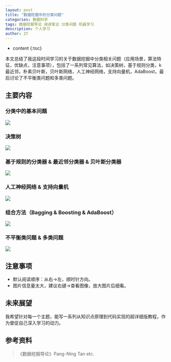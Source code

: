 ```yaml
---
layout: post
title: "数据挖掘中的分类问题"
categories: 数据科学
tags: 数据挖掘导论 阅读笔记 分类问题 机器学习
description: 个人学习
author: ZY
---
```


* content
{:toc}

本文总结了我这段时间学习的关于数据挖掘中分类相关问题（应用场景，算法特征，优缺点，注意事项），包括了一系列常见算法，如决策树，基于规则分类，k最近邻，朴素贝叶斯，贝叶斯网络，人工神经网络，支持向量机，AdaBoost，最后讨论了不平衡类问题和多类问题。




## 主要内容

### 分类中的基本问题
![](https://raw.githubusercontent.com/woaielf/woaielf.github.io/master/_posts/Pic/4-data-mining-classification1.png)

### 决策树
![](https://raw.githubusercontent.com/woaielf/woaielf.github.io/master/_posts/Pic/4-data-mining-classification2.png)

### 基于规则的分类器 & 最近邻分类器 & 贝叶斯分类器
![](https://raw.githubusercontent.com/woaielf/woaielf.github.io/master/_posts/Pic/4-data-mining-classification3.png)

### 人工神经网络 & 支持向量机
![](https://raw.githubusercontent.com/woaielf/woaielf.github.io/master/_posts/Pic/4-data-mining-classification4.png)

### 组合方法（Bagging & Boosting & AdaBoost）
![](https://raw.githubusercontent.com/woaielf/woaielf.github.io/master/_posts/Pic/4-data-mining-classification5.png)

### 不平衡类问题 & 多类问题
![](https://raw.githubusercontent.com/woaielf/woaielf.github.io/master/_posts/Pic/4-data-mining-classification6.png)

## 注意事项
- 默认阅读顺序：从右→左，顺时针方向。
- 图片信息量太大，建议右键→查看图像，放大图片后细看。

## 未来展望
我希望针对每一个主题，能写一系列从知识点原理到代码实现的超详细版教程，作为督促自己深入学习的动力。

## 参考资料

> 《数据挖掘导论》Pang-Ning Tan etc.